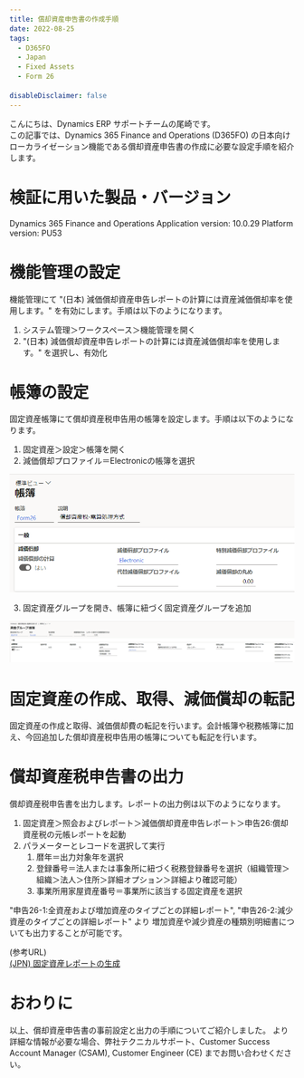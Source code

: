 ```yaml
---
title: 償却資産申告書の作成手順
date: 2022-08-25
tags:
  - D365FO
  - Japan
  - Fixed Assets
  - Form 26

disableDisclaimer: false
---
```


こんにちは、Dynamics ERP サポートチームの尾崎です。  
この記事では、Dynamics 365 Finance and Operations (D365FO) の日本向けローカライゼーション機能である償却資産申告書の作成に必要な設定手順を紹介します。
<!-- more -->

# 検証に用いた製品・バージョン

Dynamics 365 Finance and Operations
Application version: 10.0.29
Platform version: PU53

# 機能管理の設定

機能管理にて "(日本) 減価償却資産申告レポートの計算には資産減価償却率を使用します。" を有効にします。手順は以下のようになります。
1. システム管理＞ワークスペース＞機能管理を開く
2. "(日本) 減価償却資産申告レポートの計算には資産減価償却率を使用します。" を選択し、有効化

# 帳簿の設定

固定資産帳簿にて償却資産税申告用の帳簿を設定します。手順は以下のようになります。
1. 固定資産＞設定＞帳簿を開く
2. 減価償却プロファイル＝Electronicの帳簿を選択

![](./create-form26-report/CreateForm26Report1.png)

3. 固定資産グループを開き、帳簿に紐づく固定資産グループを追加

![](./create-form26-report/CreateForm26Report2.png)


# 固定資産の作成、取得、減価償却の転記

固定資産の作成と取得、減価償却費の転記を行います。会計帳簿や税務帳簿に加え、今回追加した償却資産税申告用の帳簿についても転記を行います。


# 償却資産税申告書の出力
        
償却資産税申告書を出力します。レポートの出力例は以下のようになります。
1. 固定資産＞照会およびレポート＞減価償却資産申告レポート＞申告26:償却資産税の元帳レポートを起動
2. パラメーターとレコードを選択して実行
   1. 暦年＝出力対象年を選択
   2. 登録番号＝法人または事象所に紐づく税務登録番号を選択（組織管理＞組織＞法人＞住所＞詳細オプション＞詳細より確認可能）
   3. 事業所用家屋資産番号＝事業所に該当する固定資産を選択

"申告26-1:全資産および増加資産のタイプごとの詳細レポート", "申告26-2:減少資産のタイプごとの詳細レポート" より
増加資産や減少資産の種類別明細書についても出力することが可能です。

(参考URL)  
[(JPN) 固定資産レポートの生成](https://docs.microsoft.com/ja-jp/dynamicsax-2012/appuser-itpro/jpn-generate-fixed-assets-reports)


# おわりに  
以上、償却資産申告書の事前設定と出力の手順についてご紹介しました。
より詳細な情報が必要な場合、弊社テクニカルサポート、Customer Success Account Manager (CSAM), Customer Engineer (CE) までお問い合わせください。
